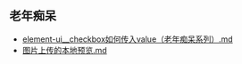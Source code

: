 ## 老年痴呆
- [element-ui__checkbox如何传入value（老年痴呆系列）.md](./src/docs/老年痴呆/src/element-ui__checkbox如何传入value（老年痴呆系列）.md)
- [图片上传的本地预览.md](./src/docs/老年痴呆/src/图片上传的本地预览.md)
